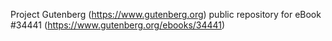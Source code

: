 Project Gutenberg (https://www.gutenberg.org) public repository for eBook #34441 (https://www.gutenberg.org/ebooks/34441)
